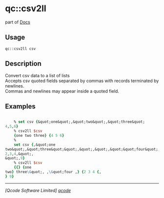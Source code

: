 qc::csv2ll
==========

part of [Docs](.)

Usage
-----
`qc::csv2ll csv`

Description
-----------
Convert csv data to a list of lists<br/>Accepts csv quoted fields separated by commas with records terminated by newlines.<br/>Commas and newlines may appear inside a quoted field.

Examples
--------
```tcl

    % set csv {&quot;one&quot;,&quot;two&quot;,&quot;three&quot;
4,5,6}
    % csv2ll $csv
    {one two three} {4 5 6}
    %
    set csv {,&quot;one
two&quot;,&quot;three&quot;&quot;,&quot;,&quot;,&quot;&quot;four&quot;,&quot;,&quot;
2,3,4,&quot;,
&quot;,9}
    % csv2ll $csv
    {{} {one
two} three\&quot;, ,\&quot;four ,} {2 3 4 {,
} 9}
```

----------------------------------
*[Qcode Software Limited] [qcode]*

[qcode]: www.qcode.co.uk "Qcode Software"